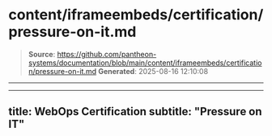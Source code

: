 # content/iframeembeds/certification/pressure-on-it.md

> **Source**: https://github.com/pantheon-systems/documentation/blob/main/content/iframeembeds/certification/pressure-on-it.md
> **Generated**: 2025-08-16 12:10:08

---

---
title: WebOps Certification
subtitle: "Pressure on IT"
---

<Partial file="certification-guide/pressure-on-it.md" />
